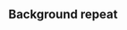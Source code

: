 ## Background repeat


<!-- <values.backgroundRepeat> -->
<!-- </values.backgroundRepeat> -->

<!-- <variants.backgroundRepeat> -->
<!-- </variants.backgroundRepeat> -->
